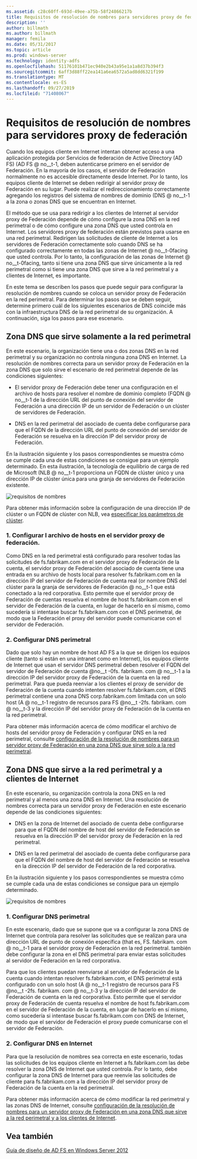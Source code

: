 ```yaml
---
ms.assetid: c28c60ff-693d-49ee-a75b-58f24866217b
title: Requisitos de resolución de nombres para servidores proxy de federación
description: ''
author: billmath
ms.author: billmath
manager: femila
ms.date: 05/31/2017
ms.topic: article
ms.prod: windows-server
ms.technology: identity-adfs
ms.openlocfilehash: 51176101b471ec940e2b43a95e1a1a8d37b394f3
ms.sourcegitcommit: 6aff3d88ff22ea141a6ea6572a5ad8dd6321f199
ms.translationtype: MT
ms.contentlocale: es-ES
ms.lasthandoff: 09/27/2019
ms.locfileid: "71408067"
---
```

# <a name="name-resolution-requirements-for-federation-server-proxies"></a>Requisitos de resolución de nombres para servidores proxy de federación

Cuando los equipos cliente en Internet intentan obtener acceso a una aplicación protegida por Servicios de federación de Active Directory (AD FS) \(AD FS @ no__t-1, deben autenticarse primero en el servidor de Federación. En la mayoría de los casos, el servidor de Federación normalmente no es accesible directamente desde Internet. Por lo tanto, los equipos cliente de Internet se deben redirigir al servidor proxy de Federación en su lugar. Puede realizar el redireccionamiento correctamente agregando los registros del sistema de nombres de dominio \(DNS @ no__t-1 a la zona o zonas DNS que se encuentran en Internet.  
  
El método que se usa para redirigir a los clientes de Internet al servidor proxy de Federación depende de cómo configure la zona DNS en la red perimetral o de cómo configure una zona DNS que usted controla en Internet. Los servidores proxy de federación están previstos para usarse en una red perimetral. Redirigen las solicitudes de cliente de Internet a los servidores de Federación correctamente solo cuando DNS se ha configurado correctamente en todas las zonas de Internet @ no__t-0facing que usted controla. Por lo tanto, la configuración de las zonas de Internet @ no__t-0facing, tanto si tiene una zona DNS que sirve únicamente a la red perimetral como si tiene una zona DNS que sirve a la red perimetral y a clientes de Internet, es importante.  
  
En este tema se describen los pasos que puede seguir para configurar la resolución de nombres cuando se coloca un servidor proxy de Federación en la red perimetral. Para determinar los pasos que se deben seguir, determine primero cuál de los siguientes escenarios de DNS coincide más con la infraestructura DNS de la red perimetral de su organización. A continuación, siga los pasos para ese escenario.  
  
## <a name="dns-zone-serving-only-the-perimeter-network"></a>Zona DNS que sirve solamente a la red perimetral  
En este escenario, la organización tiene una o dos zonas DNS en la red perimetral y su organización no controla ninguna zona DNS en Internet. La resolución de nombres correcta para un servidor proxy de Federación en la zona DNS que solo sirve el escenario de red perimetral depende de las condiciones siguientes:  
  
-   El servidor proxy de Federación debe tener una configuración en el archivo de hosts para resolver el nombre de dominio completo \(FQDN @ no__t-1 de la dirección URL del punto de conexión del servidor de Federación a una dirección IP de un servidor de Federación o un clúster de servidores de Federación.  
  
-   DNS en la red perimetral del asociado de cuenta debe configurarse para que el FQDN de la dirección URL del punto de conexión del servidor de Federación se resuelva en la dirección IP del servidor proxy de Federación.  
  
En la ilustración siguiente y los pasos correspondientes se muestra cómo se cumple cada una de estas condiciones se consigue para un ejemplo determinado. En esta ilustración, la tecnología de equilibrio de carga de red de Microsoft \(NLB @ no__t-1 proporciona un FQDN de clúster único y una dirección IP de clúster única para una granja de servidores de Federación existente.  
  
![requisitos de nombres](media/adfs2_deploy_single_fs.gif)  
  
Para obtener más información sobre la configuración de una dirección IP de clúster o un FQDN de clúster con NLB, vea [especificar los parámetros de clúster](https://go.microsoft.com/fwlink/?LinkId=75282).  
  
### <a name="1-configure-the-hosts-file-on-the-federation-server-proxy"></a>1. Configurar l archivo de hosts en el servidor proxy de federación.  
Como DNS en la red perimetral está configurado para resolver todas las solicitudes de fs.fabrikam.com en el servidor proxy de Federación de la cuenta, el servidor proxy de Federación del asociado de cuenta tiene una entrada en su archivo de hosts local para resolver fs.fabrikam.com en la dirección IP del servidor de Federación de cuenta real \(or nombre DNS del clúster para la granja de servidores de Federación @ no__t-1 que está conectado a la red corporativa. Esto permite que el servidor proxy de Federación de cuentas resuelva el nombre de host fs.fabrikam.com en el servidor de Federación de la cuenta, en lugar de hacerlo en sí mismo, como sucedería si intentase buscar fs.fabrikam.com con el DNS perimetral, de modo que la Federación el proxy del servidor puede comunicarse con el servidor de Federación.  
  
### <a name="2-configure-perimeter-dns"></a>2. Configurar DNS perimetral  
Dado que solo hay un nombre de host AD FS a la que se dirigen los equipos cliente (tanto si están en una intranet como en Internet), los equipos cliente de Internet que usan el servidor DNS perimetral deben resolver el FQDN del servidor de Federación de cuenta @no__t -0fs. fabrikam. com @ no__t-1 a la dirección IP del servidor proxy de Federación de la cuenta en la red perimetral. Para que pueda reenviar a los clientes el proxy de servidor de Federación de la cuenta cuando intenten resolver fs.fabrikam.com, el DNS perimetral contiene una zona DNS corp.fabrikam.com limitada con un solo host \(A @ no__t-1 registro de recursos para FS @no__t -2fs. fabrikam. com @ no__t-3 y la dirección IP del servidor proxy de Federación de la cuenta en la red perimetral.  
  
Para obtener más información acerca de cómo modificar el archivo de hosts del servidor proxy de Federación y configurar DNS en la red perimetral, consulte [configuración de la resolución de nombres para un servidor proxy de Federación en una zona DNS que sirve solo a la red perimetral](../../ad-fs/deployment/Configure-Name-Resolution-for-a-Federation-Server-Proxy-in-a-DNS-Zone-That-Serves-Only-the-Perimeter-Network.md).  
  
## <a name="dns-zone-serving-both-the-perimeter-network-and-internet-clients"></a>Zona DNS que sirve a la red perimetral y a clientes de Internet  
En este escenario, su organización controla la zona DNS en la red perimetral y al menos una zona DNS en Internet. Una resolución de nombres correcta para un servidor proxy de Federación en este escenario depende de las condiciones siguientes:  
  
-   DNS en la zona de Internet del asociado de cuenta debe configurarse para que el FQDN del nombre de host del servidor de Federación se resuelva en la dirección IP del servidor proxy de Federación en la red perimetral.  
  
-   DNS en la red perimetral del asociado de cuenta debe configurarse para que el FQDN del nombre de host del servidor de Federación se resuelva en la dirección IP del servidor de Federación de la red corporativa.  
  
En la ilustración siguiente y los pasos correspondientes se muestra cómo se cumple cada una de estas condiciones se consigue para un ejemplo determinado.  
  
![requisitos de nombres](media/adfs2_deploy_fsp_3DNS.gif)  
  
### <a name="1-configure-perimeter-dns"></a>1. Configurar DNS perimetral  
En este escenario, dado que se supone que va a configurar la zona DNS de Internet que controla para resolver las solicitudes que se realizan para una dirección URL de punto de conexión específica \(that es, FS. fabrikam. com @ no__t-1 para el servidor proxy de Federación en la red perimetral. también debe configurar la zona en el DNS perimetral para enviar estas solicitudes al servidor de Federación en la red corporativa.  
  
Para que los clientes puedan reenviarse al servidor de Federación de la cuenta cuando intentan resolver fs.fabrikam.com, el DNS perimetral está configurado con un solo host \(A @ no__t-1 registro de recursos para FS @no__t -2fs. fabrikam. com @ no__t-3 y la dirección IP del servidor de Federación de cuenta en la red corporativa. Esto permite que el servidor proxy de Federación de cuenta resuelva el nombre de host fs.fabrikam.com en el servidor de Federación de la cuenta, en lugar de hacerlo en sí mismo, como sucedería si intentase buscar fs.fabrikam.com con DNS de Internet, de modo que el servidor de Federación el proxy puede comunicarse con el servidor de Federación.  
  
### <a name="2-configure-internet-dns"></a>2. Configurar DNS en Internet  
Para que la resolución de nombres sea correcta en este escenario, todas las solicitudes de los equipos cliente en Internet a fs.fabrikam.com las debe resolver la zona DNS de Internet que usted controla. Por lo tanto, debe configurar la zona DNS de Internet para que reenvíe las solicitudes de cliente para fs.fabrikam.com a la dirección IP del servidor proxy de Federación de la cuenta en la red perimetral.  
  
Para obtener más información acerca de cómo modificar la red perimetral y las zonas DNS de Internet, consulte [configuración de la resolución de nombres para un servidor proxy de Federación en una zona DNS que sirve a la red perimetral y a los clientes de Internet](../../ad-fs/deployment/Configure-Name-Resolution-for-a-Federation-Server-Proxy-in-a-DNS-Zone-That-Serves-Both-the-Perimeter-Network-and-Internet-Clients.md).  
  
## <a name="see-also"></a>Vea también
[Guía de diseño de AD FS en Windows Server 2012](AD-FS-Design-Guide-in-Windows-Server-2012.md)
